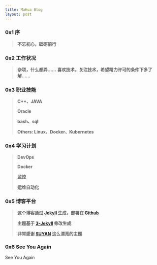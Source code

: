```yaml
---
title: MaHua Blog
layout: post
---
```


### 0x1 序

> **不忘初心，砥砺前行**

### 0x2 工作状况

> **杂项，什么都弄......**
> **喜欢技术，关注技术，希望精力许可的条件下多了解......**

### 0x3 职业技能

> **C++、JAVA**
>
> **Oracle**
>
> **bash、sql**
>
> **Others: Linux、Docker、Kubernetes**

### 0x4 学习计划

> **DevOps**
>  
> **Docker**
> 
> **监控**
>
> **运维自动化**

### 0x5 博客平台

> **这个博客通过 [Jekyll](http://jekyllrb.com/) 生成，部署在 [Github](https://pages.github.com)**
>
> **主题基于 [3-Jekyll](https://github.com/P233/3-Jekyll) 修改生成**
>
> **非常感谢 [SUYAN](https://github.com/suyan/suyan.github.io) 这么漂亮的主题**

### 0x6 See You Again

See You Again
